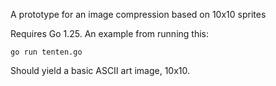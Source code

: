 A prototype for an image compression based on 10x10 sprites

Requires Go 1.25.
An example from running this: 

``
go run tenten.go
``

Should yield a basic ASCII art image, 10x10.
